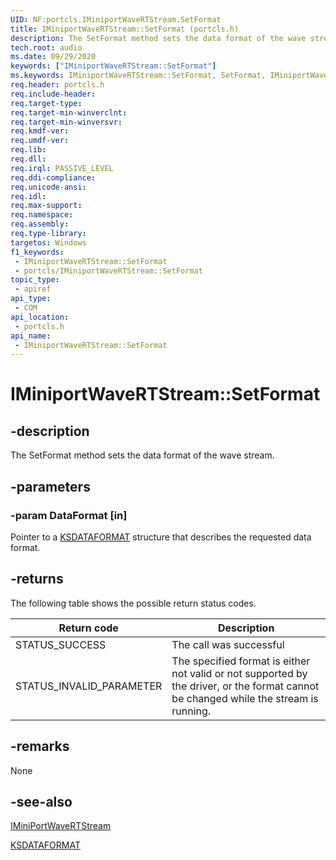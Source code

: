 ```yaml
---
UID: NF:portcls.IMiniportWaveRTStream.SetFormat
title: IMiniportWaveRTStream::SetFormat (portcls.h)
description: The SetFormat method sets the data format of the wave stream.
tech.root: audio
ms.date: 09/29/2020
keywords: ["IMiniportWaveRTStream::SetFormat"]
ms.keywords: IMiniportWaveRTStream::SetFormat, SetFormat, IMiniportWaveRTStream.SetFormat, IMiniportWaveRTStream::SetFormat, IMiniportWaveRTStream.SetFormat
req.header: portcls.h
req.include-header: 
req.target-type: 
req.target-min-winverclnt: 
req.target-min-winversvr: 
req.kmdf-ver: 
req.umdf-ver: 
req.lib: 
req.dll: 
req.irql: PASSIVE_LEVEL
req.ddi-compliance: 
req.unicode-ansi: 
req.idl: 
req.max-support: 
req.namespace: 
req.assembly: 
req.type-library: 
targetos: Windows
f1_keywords:
 - IMiniportWaveRTStream::SetFormat
 - portcls/IMiniportWaveRTStream::SetFormat
topic_type:
 - apiref
api_type:
 - COM
api_location:
 - portcls.h
api_name:
 - IMiniportWaveRTStream::SetFormat
---
```


# IMiniportWaveRTStream::SetFormat


## -description

The SetFormat method sets the data format of the wave stream.

## -parameters

### -param DataFormat [in]


Pointer to a [KSDATAFORMAT](../ks/ns-ks-ksdataformat.md) structure that describes the requested data format.

## -returns

The following table shows the possible return status codes.

| Return code | Description |
|-------------|-------------|
| STATUS_SUCCESS | The call was successful|
| STATUS_INVALID_PARAMETER| The specified format is either not valid or not supported by the driver, or the format cannot be changed while the stream is running. |

## -remarks

None

## -see-also

[IMiniPortWaveRTStream](nn-portcls-iminiportwavertstream.md)

[KSDATAFORMAT](../ks/ns-ks-ksdataformat.md)


